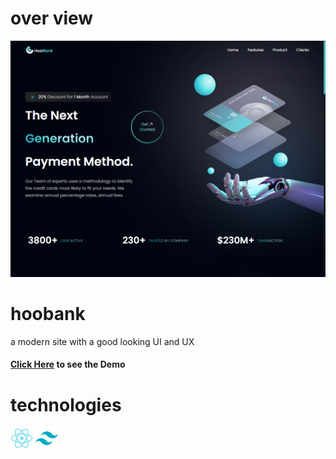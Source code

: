 # over view

<img src="https://github.com/characterMi/hoobank_project/blob/main/hoobank_project.png" alt="image" />

# hoobank

a modern site with a good looking UI and UX

#### [Click Here](https://charactermi.github.io/hoobank_project) to see the Demo

# technologies

<p>
  <img src="https://github.com/characterMi/characterMi/blob/main/icons8-react-native.svg" width="36" height="36" alt="React" />
  <img src="https://github.com/characterMi/characterMi/blob/main/tailwind.svg" width="36" height="36" alt="Tailwind Css" />
</p>
